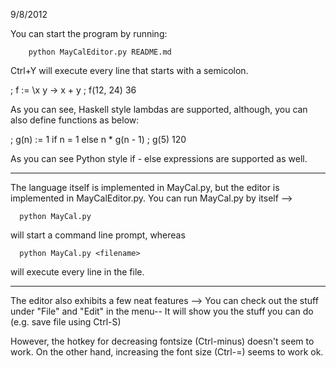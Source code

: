 9/8/2012

You can start the program by running:

        python MayCalEditor.py README.md

Ctrl+Y will execute every line that starts with a semicolon.

; f := \x y -> x + y
; f(12, 24)
36

As you can see, Haskell style lambdas are supported,
although, you can also define functions as below:

; g(n) := 1 if n = 1 else n * g(n - 1)
; g(5)
120

As you can see Python style if - else expressions are
supported as well.

--------------------------------------------------------------

The language itself is implemented in MayCal.py, but the
editor is implemented in MayCalEditor.py. You can run MayCal.py
by itself -->

      python MayCal.py

will start a command line prompt, whereas

      python MayCal.py <filename>

will execute every line in the file.

--------------------------------------------------------------

The editor also exhibits a few neat features -->
You can check out the stuff under "File" and "Edit" in the menu--
It will show you the stuff you can do (e.g. save file using Ctrl-S)

However, the hotkey for decreasing fontsize (Ctrl-minus) doesn't
seem to work. On the other hand, increasing the font size (Ctrl-=)
seems to work ok.

